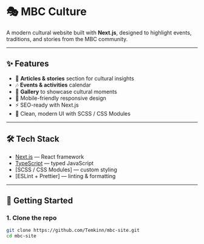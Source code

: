 # 🎭 MBC Culture

A modern cultural website built with **Next.js**, designed to highlight events, traditions, and stories from the MBC community.

---

## ✨ Features

- 📰 **Articles & stories** section for cultural insights
- 🎶 **Events & activities** calendar
- 📸 **Gallery** to showcase cultural moments
- 📱 Mobile-friendly responsive design
- ⚡ SEO-ready with Next.js
- 🎨 Clean, modern UI with SCSS / CSS Modules

---

## 🛠️ Tech Stack

- [Next.js](https://nextjs.org/) — React framework
- [TypeScript](https://www.typescriptlang.org/) — typed JavaScript
- [SCSS / CSS Modules] — custom styling
- [ESLint + Prettier] — linting & formatting

---

## 🚀 Getting Started

### 1. Clone the repo

```bash
git clone https://github.com/Temkinn/mbc-site.git
cd mbc-site

